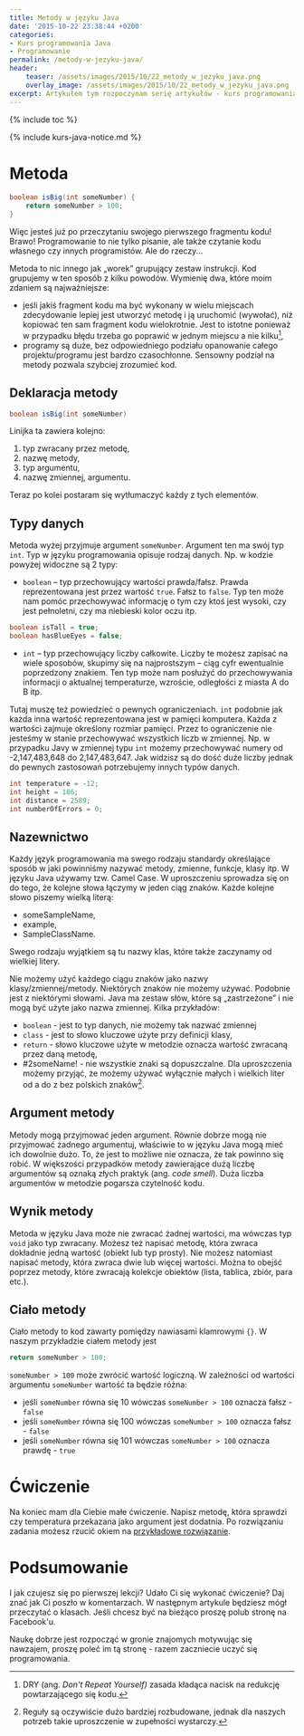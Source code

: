 ```yaml
---
title: Metody w języku Java
date: '2015-10-22 23:38:44 +0200'
categories:
- Kurs programowania Java
- Programowanie
permalink: /metody-w-jezyku-java/
header:
    teaser: /assets/images/2015/10/22_metody_w_jezyku_java.png
    overlay_image: /assets/images/2015/10/22_metody_w_jezyku_java.png
excerpt: Artykułem tym rozpoczynam serię artykułów - kurs programowania w języku Java. Po przeczytaniu tego artykułu będziesz wiedział czym jest typ danych, dowiesz się czym jest metoda. Poznasz kilka podstawowych rodzajów danych (typów). Postaram się też przekazać Ci kilka dobrych praktyk. Zaczynamy!
---
```


{% include toc %}

{% include kurs-java-notice.md %}

# Metoda

```java
boolean isBig(int someNumber) {
    return someNumber > 100;
}
```

Więc jesteś już po przeczytaniu swojego pierwszego fragmentu kodu! Brawo! Programowanie to nie tylko pisanie, ale także czytanie kodu własnego czy innych programistów. Ale do rzeczy...

Metoda to nic innego jak „worek” grupujący zestaw instrukcji. Kod grupujemy w ten sposób z kilku powodów. Wymienię dwa, które moim zdaniem są najważniejsze:

- jeśli jakiś fragment kodu ma być wykonany w wielu miejscach zdecydowanie lepiej jest utworzyć metodę i ją uruchomić (wywołać), niż kopiować ten sam fragment kodu wielokrotnie. Jest to istotne ponieważ w przypadku błędu trzeba go poprawić w jednym miejscu a nie kilku[^dry],
- programy są duże, bez odpowiedniego podziału opanowanie całego projektu/programu jest bardzo czasochłonne. Sensowny podział na metody pozwala szybciej zrozumieć kod.

[^dry]: DRY (ang. _Don't Repeat Yourself)_ zasada kładąca nacisk na redukcję powtarzającego się kodu.

## Deklaracja metody

```java
boolean isBig(int someNumber)
```
Linijka ta zawiera kolejno:
1. typ zwracany przez metodę,
2. nazwę metody,
3. typ argumentu,
4. nazwę zmiennej, argumentu.

Teraz po kolei postaram się wytłumaczyć każdy z tych elementów.

## Typy danych

Metoda wyżej przyjmuje argument `someNumber`. Argument ten ma swój typ `int`. Typ w języku programowania opisuje rodzaj danych. Np. w kodzie powyżej widoczne są 2 typy:
- `boolean` – typ przechowujący wartości prawda/fałsz. Prawda reprezentowana jest przez wartość `true`. Fałsz to `false`. Typ ten może nam pomóc przechowywać informację o tym czy ktoś jest wysoki, czy jest pełnoletni, czy ma niebieski kolor oczu itp.


```java
boolean isTall = true;
boolean hasBlueEyes = false;
```

- `int` – typ przechowujący liczby całkowite. Liczby te możesz zapisać na wiele sposobów, skupimy się na najprostszym – ciąg cyfr ewentualnie poprzedzony znakiem. Ten typ może nam posłużyć do przechowywania informacji o aktualnej temperaturze, wzroście, odległości z miasta A do B itp.

Tutaj muszę też powiedzieć o pewnych ograniczeniach. `int` podobnie jak każda inna wartość reprezentowana jest w pamięci komputera. Każda z wartości zajmuje określony rozmiar pamięci. Przez to ograniczenie nie jesteśmy w stanie przechowywać wszystkich liczb w zmiennej. Np. w przypadku Javy w zmiennej typu `int` możemy przechowywać numery od -2,147,483,648 do 2,147,483,647. Jak widzisz są do dość duże liczby jednak do pewnych zastosowań potrzebujemy innych typów danych.

```java
int temperature = -12;
int height = 186;
int distance = 2589;
int numberOfErrors = 0;
```

## Nazewnictwo

Każdy język programowania ma swego rodzaju standardy określające sposób w jaki powinniśmy nazywać metody, zmienne, funkcje, klasy itp. W języku Java używamy tzw. Camel Case. W uproszczeniu sprowadza się on do tego, że kolejne słowa łączymy w jeden ciąg znaków. Każde kolejne słowo piszemy wielką literą:
- someSampleName,
- example,
- SampleClassName.

Swego rodzaju wyjątkiem są tu nazwy klas, które także zaczynamy od wielkiej litery.

Nie możemy użyć każdego ciągu znaków jako nazwy klasy/zmiennej/metody. Niektórych znaków nie możemy używać. Podobnie jest z niektórymi słowami. Java ma zestaw słów, które są „zastrzeżone” i nie mogą być użyte jako nazwa zmiennej. Kilka przykładów:

- `boolean` - jest to typ danych, nie możemy tak nazwać zmiennej
- `class` - jest to słowo kluczowe użyte przy definicji klasy,
- `return` - słowo kluczowe użyte w metodzie oznacza wartość zwracaną przez daną metodę,
- #2someName! - nie wszystkie znaki są dopuszczalne. Dla uproszczenia możemy przyjąć, że możemy używać wyłącznie małych i wielkich liter od a do z bez polskich znaków[^polskie_znaki].

[^polskie_znaki]: Reguły są oczywiście dużo bardziej rozbudowane, jednak dla naszych potrzeb takie uproszczenie w zupełności wystarczy.

## Argument metody

Metody mogą przyjmować jeden argument. Równie dobrze mogą nie przyjmować żadnego argumentuj, właściwie to w języku Java mogą mieć ich dowolnie dużo. To, że jest to możliwe nie oznacza, że tak powinno się robić. W większości przypadków metody zawierające dużą liczbę argumentów są oznaką złych praktyk (ang. _code smell_). Duża liczba argumentów w metodzie pogarsza czytelność kodu.
## Wynik metody

Metoda w języku Java może nie zwracać żadnej wartości, ma wówczas typ `void` jako typ zwracany. Możesz też napisać metodę, która zwraca dokładnie jedną wartość (obiekt lub typ prosty). Nie możesz natomiast napisać metody, która zwraca dwie lub więcej wartości. Można to obejść poprzez metody, które zwracają kolekcje obiektów (lista, tablica, zbiór, para etc.).
## Ciało metody

Ciało metody to kod zawarty pomiędzy nawiasami klamrowymi `{}`. W naszym przykładzie ciałem metody jest

```java
return someNumber > 100;
```

`someNumber > 100` może zwrócić wartość logiczną. W zależności od wartości argumentu `someNumber` wartość ta będzie różna:
- jeśli `someNumber` równa się 10 wówczas `someNumber > 100` oznacza fałsz - `false`
- jeśli `someNumber` równa się 100 wówczas `someNumber > 100` oznacza fałsz - `false`
- jeśli `someNumber` równa się 101 wówczas `someNumber > 100` oznacza prawdę - `true`

# Ćwiczenie

Na koniec mam dla Ciebie małe ćwiczenie. Napisz metodę, która sprawdzi czy temperatura przekazana jako argument jest dodatnia. Po rozwiązaniu zadania możesz rzucić okiem na [przykładowe rozwiązanie](https://github.com/SamouczekProgramisty/KursJava/blob/master/01_metody/src/main/java/pl/samouczekprogramisty/kursjava/methods/TemperatureCheck.java).

# Podsumowanie

I jak czujesz się po pierwszej lekcji? Udało Ci się wykonać ćwiczenie? Daj znać jak Ci poszło w komentarzach. W następnym artykule będziesz mógł przeczytać o klasach. Jeśli chcesz być na bieżąco proszę polub stronę na Facebook'u.

Naukę dobrze jest rozpocząć w gronie znajomych motywując się nawzajem, proszę poleć im tą stronę - razem zaczniecie uczyć się programowania.
